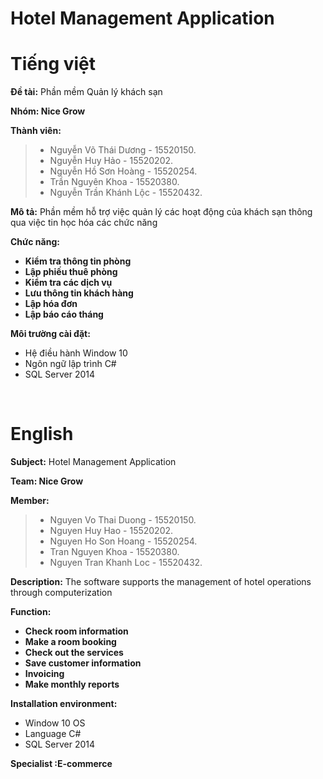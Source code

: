 # Hotel Management Application

# Tiếng việt 

**Đề tài:** Phần mềm Quản lý khách sạn

**Nhóm: Nice Grow**

**Thành viên:**
>+ Nguyễn Võ Thái Dương - 15520150.
>+ Nguyễn Huy Hảo - 15520202.
>+ Nguyễn Hồ Sơn Hoàng - 15520254.
>+ Trần Nguyên Khoa - 15520380.
>+ Nguyễn Trần Khánh Lộc - 15520432.


**Mô tả:** Phần mềm hỗ trợ việc quản lý các hoạt động của khách sạn thông qua việc tin học hóa các chức năng

**Chức năng:**
- **Kiểm tra thông tin phòng**
- **Lập phiếu thuê phòng**
- **Kiểm tra các dịch vụ**
- **Lưu thông tin khách hàng**
- **Lập hóa đơn**
- **Lập báo cáo tháng**

**Môi trường cài đặt:**
* Hệ điều hành Window 10
* Ngôn ngữ lập trình C#
* SQL Server 2014
    
    
# English 

**Subject:** Hotel Management Application

**Team: Nice Grow**

**Member:**
>+ Nguyen Vo Thai Duong - 15520150.
>+ Nguyen Huy Hao - 15520202.
>+ Nguyen Ho Son Hoang - 15520254.
>+ Tran Nguyen Khoa - 15520380.
>+ Nguyen Tran Khanh Loc - 15520432.

**Description:** The software supports the management of hotel operations through computerization

**Function:**
- **Check room information**
- **Make a room booking**
- **Check out the services**
- **Save customer information**
- **Invoicing**
- **Make monthly reports**

**Installation environment:**
* Window 10 OS
* Language C#
* SQL Server 2014



**Specialist :E-commerce**
